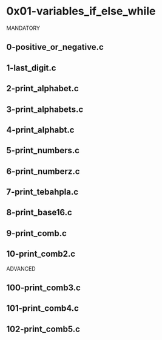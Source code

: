 # 0x01-variables_if_else_while
MANDATORY

## 0-positive_or_negative.c
## 1-last_digit.c
## 2-print_alphabet.c
## 3-print_alphabets.c
## 4-print_alphabt.c
## 5-print_numbers.c
## 6-print_numberz.c
## 7-print_tebahpla.c
## 8-print_base16.c
## 9-print_comb.c
## 10-print_comb2.c
ADVANCED
## 100-print_comb3.c
## 101-print_comb4.c
## 102-print_comb5.c

